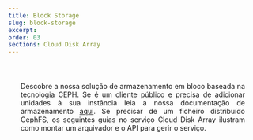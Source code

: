 ```yaml
---
title: Block Storage
slug: block-storage
excerpt:
order: 03
sections: Cloud Disk Array
---
```


<style>
#page {
  display: flex !important;
  flex-direction:column-reverse !important;
}
#customProductIndex {
padding:25px;
}
#customProductIndex p {
text-align:justify;
}

</style>

<div id="customProductIndex">

<p>Descobre a nossa solução de armazenamento em bloco baseada na tecnologia CEPH. Se é um cliente público e precisa de adicionar unidades à sua instância leia a nossa documentação de armazenamento <a href="https://docs.ovh.com/pt/public-cloud/">aqui</a>. Se precisar de um ficheiro distribuído CephFS, os seguintes guias no serviço Cloud Disk Array ilustram como montar um arquivador e o API para gerir o serviço.</p>

</div>
